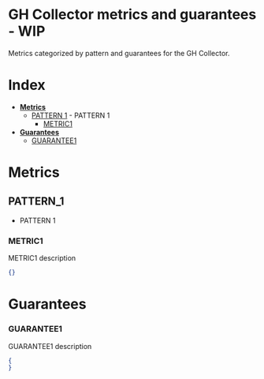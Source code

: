 # GH Collector metrics and guarantees - WIP

Metrics categorized by pattern and guarantees for the GH Collector.

# Index

  * **[Metrics](#metrics)**
    * [PATTERN 1](#PATTERN_1) - PATTERN 1
      * [METRIC1](#METRIC1)
  * **[Guarantees](#guarantees)**
    * [GUARANTEE1](#GUARANTEE1)
# Metrics

## PATTERN_1 
 - PATTERN 1

### METRIC1
METRIC1 description
``` json
{}
```
# Guarantees

### GUARANTEE1
GUARANTEE1 description
``` json
{
}
```
